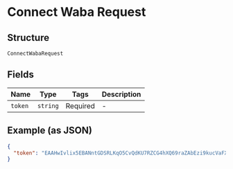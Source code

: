 
# Connect Waba Request

## Structure

`ConnectWabaRequest`

## Fields

| Name | Type | Tags | Description |
|  --- | --- | --- | --- |
| `token` | `string` | Required | - |

## Example (as JSON)

```json
{
  "token": "EAAHwIvlix5EBANntGDSRLKqO5CvQdKU7RZCG4hXQ69raZAbEzi9kucVaFXp8sD9FStTr8GZAUXNXDXt4ELM5HQ2JbnzuZAZBRO1Vd8gz5k2G5LGq4Ivyvz6ibr5pQwEcDVnlmRT7D3PdVn2wlAM4Ueq9PU2h68pk990iemJfOymqFCvHi51T9CW33GBPTzUZBUJJ5rwUNLCdUv3my2VDX7"
}
```

